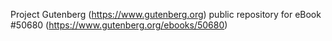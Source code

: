 Project Gutenberg (https://www.gutenberg.org) public repository for
eBook #50680 (https://www.gutenberg.org/ebooks/50680)
